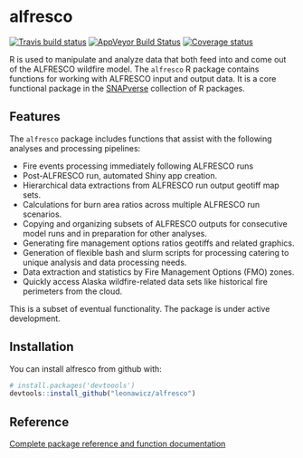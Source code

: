 
<!-- README.md is generated from README.Rmd. Please edit that file -->
alfresco
========

[![Travis build status](https://travis-ci.org/leonawicz/alfresco.svg?branch=master)](https://travis-ci.org/leonawicz/alfresco) [![AppVeyor Build Status](https://ci.appveyor.com/api/projects/status/github/leonawicz/alfresco?branch=master&svg=true)](https://ci.appveyor.com/project/leonawicz/alfresco) [![Coverage status](https://codecov.io/gh/leonawicz/alfresco/branch/master/graph/badge.svg)](https://codecov.io/github/leonawicz/alfresco?branch=master)

R is used to manipulate and analyze data that both feed into and come out of the ALFRESCO wildfire model. The `alfresco` R package contains functions for working with ALFRESCO input and output data. It is a core functional package in the [SNAPverse](https://leonawicz.github.io/snapverse/) collection of R packages.

Features
--------

The `alfresco` package includes functions that assist with the following analyses and processing pipelines:

-   Fire events processing immediately following ALFRESCO runs
-   Post-ALFRESCO run, automated Shiny app creation.
-   Hierarchical data extractions from ALFRESCO run output geotiff map sets.
-   Calculations for burn area ratios across multiple ALFRESCO run scenarios.
-   Copying and organizing subsets of ALFRESCO outputs for consecutive model runs and in preparation for other analyses.
-   Generating fire management options ratios geotiffs and related graphics.
-   Generation of flexible bash and slurm scripts for processing catering to unique analysis and data processing needs.
-   Data extraction and statistics by Fire Management Options (FMO) zones.
-   Quickly access Alaska wildfire-related data sets like historical fire perimeters from the cloud.

This is a subset of eventual functionality. The package is under active development.

Installation
------------

You can install alfresco from github with:

``` r
# install.packages('devtoools')
devtools::install_github("leonawicz/alfresco")
```

Reference
---------

[Complete package reference and function documentation](https://leonawicz.github.io/alfresco/)
